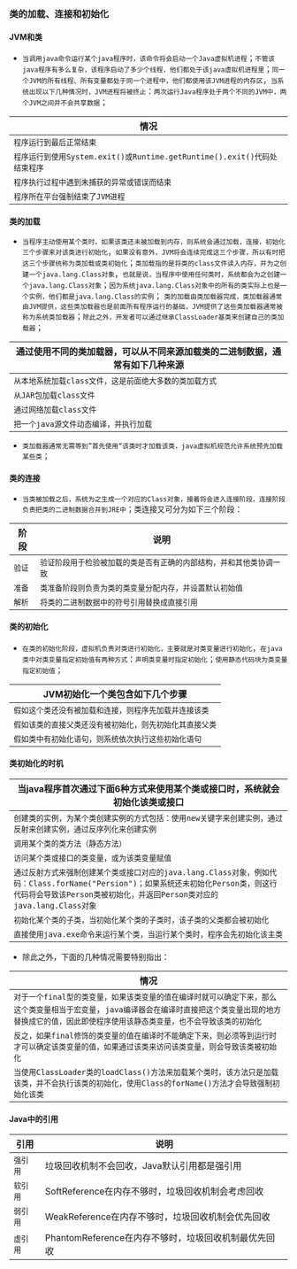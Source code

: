 ### 类的加载、连接和初始化
#### JVM和类
+ `当调用java命令运行某个java程序时，该命令将会启动一个Java虚拟机进程`；`不管该java程序有多么复杂，该程序启动了多少个线程，他们都处于该java虚拟机进程里`；`同一个JVM的所有线程、所有变量都处于同一个进程中，他们都使用该JVM进程的内存区`，`当系统出现以下几种情况时，JVM进程将被终止`：`两次运行Java程序处于两个不同的JVM中，两个JVM之间并不会共享数据`；

|情况|
|------|
|`程序运行到最后正常结束`|
|`程序运行到使用System.exit()或Runtime.getRuntime().exit()代码处结束程序`|
|`程序执行过程中遇到未捕获的异常或错误而结束`|
|`程序所在平台强制结束了JVM进程`|

#### 类的加载

+ `当程序主动使用某个类时，如果该类还未被加载到内存，则系统会通过加载，连接，初始化三个步骤来对该类进行初始化`，`如果没有意外，JVM将会连续完成这三个步骤，所以有时把这三个步骤统称为类加载或类初始化`；`类加载指的是将类的class文件读入内存，并为之创建一个java.lang.Class对象`，`也就是说，当程序中使用任何类时，系统都会为之创建一个java.lang.Class对象`；`因为系统java.lang.Class对象中的所有的类实际上也是一个实例，他们都是java.lang.Class的实例`； `类的加载由类加载器完成，类加载器通常由JVM提供，这些类加载器也是前面所有程序运行的基础，JVM提供了这些类加载器通常被称为系统类加载器`；`除此之外，开发者可以通过继承ClassLoader基类来创建自己的类加载器`；

|通过使用不同的类加载器，可以从不同来源加载类的二进制数据，通常有如下几种来源|
|------|
|`从本地系统加载class文件，这是前面绝大多数的类加载方式`|
|`从JAR包加载class文件`|
|`通过网络加载class文件`|
|`把一个java源文件动态编译，并执行加载`|

+ `类加载器通常无需等到”首先使用“该类时才加载该类，java虚拟机规范允许系统预先加载某些类`；

#### 类的连接

+ `当类被加载之后，系统为之生成一个对应的Class对象，接着将会进入连接阶段，连接阶段负责把类的二进制数据合并到JRE中`；类连接又可分为如下三个阶段：

|阶段|说明|
|------|------|
|`验证`|`验证阶段用于检验被加载的类是否有正确的内部结构，并和其他类协调一致`|
|`准备`|`类准备阶段则负责为类的类变量分配内存，并设置默认初始值`|
|`解析`|`将类的二进制数据中的符号引用替换成直接引用`|

#### 类的初始化

+ `在类的初始化阶段，虚拟机负责对类进行初始化，主要就是对类变量进行初始化`，`在java类中对类变量指定初始值有两种方式`：`声明类变量时指定初始化`；`使用静态代码块为类变量指定初始值`；

|JVM初始化一个类包含如下几个步骤|
|------|
|`假如这个类还没有被加载和连接，则程序先加载并连接该类`|
|`假如该类的直接父类还没有被初始化，则先初始化其直接父类`|
|`假如类中有初始化语句，则系统依次执行这些初始化语句`|

#### 类初始化的时机

|当java程序首次通过下面6种方式来使用某个类或接口时，系统就会初始化该类或接口|
|-------|
|`创建类的实例，为某个类创建实例的方式包括：使用new关键字来创建实例，通过反射来创建实例，通过反序列化来创建实例`|
|`调用某个类的类方法（静态方法）`|
|`访问某个类或接口的类变量，或为该类变量赋值`|
|`通过反射方式来强制创建某个类或接口对应的java.lang.Class对象，例如代码：Class.forName("Persion")；如果系统还未初始化Person类，则这行代码将会导致该Person类被初始化，并返回Person类对应的java.lang.Class对象`|
|`初始化某个类的子类，当初始化某个类的子类时，该子类的父类都会被初始化`|
|`直接使用java.exe命令来运行某个类，当运行某个类时，程序会先初始化该主类`|

+ 除此之外，下面的几种情况需要特别指出：

|情况|
|------|
|`对于一个final型的类变量，如果该类变量的值在编译时就可以确定下来，那么这个类变量相当于宏变量`，`java编译器会在编译时直接把这个类变量出现的地方替换成它的值，因此即使程序使用该静态类变量，也不会导致该类的初始化`|
|`反之，如果final修饰的类变量的值在编译时不能确定下来，则必须等到运行时才可以确定该类变量的值，如果通过该类来访问该类变量，则会导致该类被初始化`|
|`当使用ClassLoader类的loadClass()方法来加载某个类时，该方法只是加载该类，并不会执行该类的初始化，使用Class的forName()方法才会导致强制初始化该类`|

#### Java中的引用

|引用|说明|
|------|------|
|`强引用`|垃圾回收机制不会回收，Java默认引用都是强引用|
|`软引用`|SoftReference在内存不够时，垃圾回收机制会考虑回收|
|`弱引用`|WeakReference在内存不够时，垃圾回收机制会优先回收|
|`虚引用`|PhantomReference在内存不够时，垃圾回收机制最优先回收|
